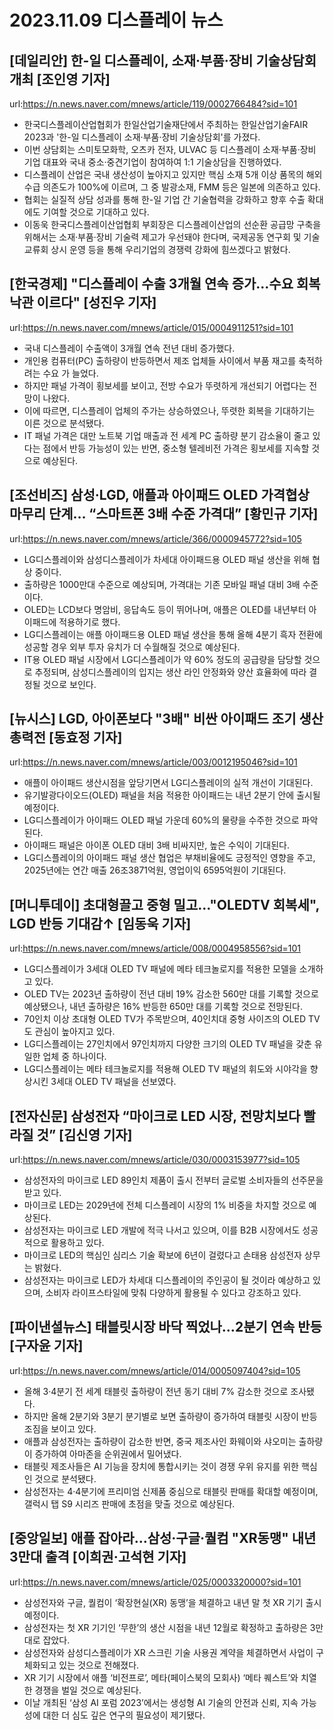 # 2023.11.09 디스플레이 뉴스

## [데일리안] 한-일 디스플레이, 소재·부품·장비 기술상담회 개최 [조인영 기자]
url:https://n.news.naver.com/mnews/article/119/0002766484?sid=101
- 한국디스플레이산업협회가 한일산업기술재단에서 주최하는 한일산업기술FAIR 2023과 '한-일 디스플레이 소재·부품·장비 기술상담회'를 가졌다.
- 이번 상담회는 스미토모화학, 오츠카 전자, ULVAC 등 디스플레이 소재·부품·장비 기업 대표와 국내 중소·중견기업이 참여하여 1:1 기술상담을 진행하였다.
- 디스플레이 산업은 국내 생산성이 높아지고 있지만 핵심 소재 5개 이상 품목의 해외 수급 의존도가 100%에 이르며, 그 중 발광소재, FMM 등은 일본에 의존하고 있다.
- 협회는 실질적 상담 성과를 통해 한-일 기업 간 기술협력을 강화하고 향후 수출 확대에도 기여할 것으로 기대하고 있다.
- 이동욱 한국디스플레이산업협회 부회장은 디스플레이산업의 선순환 공급망 구축을 위해서는 소재·부품·장비 기술력 제고가 우선돼야 한다며, 국제공동 연구회 및 기술교류회 상시 운영 등을 통해 우리기업의 경쟁력 강화에 힘쓰겠다고 밝혔다.

## [한국경제] "디스플레이 수출 3개월 연속 증가…수요 회복 낙관 이르다" [성진우 기자]
url:https://n.news.naver.com/mnews/article/015/0004911251?sid=101
- 국내 디스플레이 수출액이 3개월 연속 전년 대비 증가했다.
- 개인용 컴퓨터(PC) 출하량이 반등하면서 제조 업체들 사이에서 부품 재고를 축적하려는 수요 가 늘었다.
- 하지만 패널 가격이 횡보세를 보이고, 전방 수요가 뚜렷하게 개선되기 어렵다는 전망이 나왔다.
- 이에 따르면, 디스플레이 업체의 주가는 상승하였으나, 뚜렷한 회복을 기대하기는 이른 것으로 분석됐다.
- IT 패널 가격은 대만 노트북 기업 매출과 전 세계 PC 출하량 분기 감소율이 줄고 있다는 점에서 반등 가능성이 있는 반면, 중소형 텔레비전 가격은 횡보세를 지속할 것으로 예상된다.

## [조선비즈] 삼성·LGD, 애플과 아이패드 OLED 가격협상 마무리 단계… “스마트폰 3배 수준 가격대” [황민규 기자]
url:https://n.news.naver.com/mnews/article/366/0000945772?sid=105
- LG디스플레이와 삼성디스플레이가 차세대 아이패드용 OLED 패널 생산을 위해 협상 중이다.
- 출하량은 1000만대 수준으로 예상되며, 가격대는 기존 모바일 패널 대비 3배 수준이다.
- OLED는 LCD보다 명암비, 응답속도 등이 뛰어나며, 애플은 OLED를 내년부터 아이패드에 적용하기로 했다.
- LG디스플레이는 애플 아이패드용 OLED 패널 생산을 통해 올해 4분기 흑자 전환에 성공할 경우 외부 투자 유치가 더 수월해질 것으로 예상된다.
- IT용 OLED 패널 시장에서 LG디스플레이가 약 60% 정도의 공급량을 담당할 것으로 추정되며, 삼성디스플레이의 입지는 생산 라인 안정화와 양산 효율화에 따라 결정될 것으로 보인다.

## [뉴시스] LGD, 아이폰보다 "3배" 비싼 아이패드 조기 생산 총력전 [동효정 기자]
url:https://n.news.naver.com/mnews/article/003/0012195046?sid=101
- 애플이 아이패드 생산시점을 앞당기면서 LG디스플레이의 실적 개선이 기대된다.
- 유기발광다이오드(OLED) 패널을 처음 적용한 아이패드는 내년 2분기 안에 출시될 예정이다.
- LG디스플레이가 아이패드 OLED 패널 가운데 60%의 물량을 수주한 것으로 파악된다.
- 아이패드 패널은 아이폰 OLED 대비 3배 비싸지만, 높은 수익이 기대된다.
- LG디스플레이의 아이패드 패널 생산 협업은 부채비율에도 긍정적인 영향을 주고, 2025년에는 연간 매출 26조3871억원, 영업이익 6595억원이 기대된다.

## [머니투데이] 초대형끌고 중형 밀고..."OLEDTV 회복세", LGD 반등 기대감↑ [임동욱 기자]
url:https://n.news.naver.com/mnews/article/008/0004958556?sid=101
- LG디스플레이가 3세대 OLED TV 패널에 메타 테크놀로지를 적용한 모델을 소개하고 있다.
- OLED TV는 2023년 출하량이 전년 대비 19% 감소한 560만 대를 기록할 것으로 예상됐으나, 내년 출하량은 16% 반등한 650만 대를 기록할 것으로 전망된다.
- 70인치 이상 초대형 OLED TV가 주목받으며, 40인치대 중형 사이즈의 OLED TV도 관심이 높아지고 있다.
- LG디스플레이는 27인치에서 97인치까지 다양한 크기의 OLED TV 패널을 갖춘 유일한 업체 중 하나이다.
- LG디스플레이는 메타 테크놀로지를 적용해 OLED TV 패널의 휘도와 시야각을 향상시킨 3세대 OLED TV 패널을 선보였다.

## [전자신문] 삼성전자 “마이크로 LED 시장, 전망치보다 빨라질 것” [김신영 기자]
url:https://n.news.naver.com/mnews/article/030/0003153977?sid=105
- 삼성전자의 마이크로 LED 89인치 제품이 출시 전부터 글로벌 소비자들의 선주문을 받고 있다.
- 마이크로 LED는 2029년에 전체 디스플레이 시장의 1% 비중을 차지할 것으로 예상된다.
- 삼성전자는 마이크로 LED 개발에 적극 나서고 있으며, 이를 B2B 시장에서도 성공적으로 활용하고 있다.
- 마이크로 LED의 핵심인 심리스 기술 확보에 6년이 걸렸다고 손태용 삼성전자 상무는 밝혔다.
- 삼성전자는 마이크로 LED가 차세대 디스플레이의 주인공이 될 것이라 예상하고 있으며, 소비자 라이프스타일에 맞춰 다양하게 활용될 수 있다고 강조하고 있다.

## [파이낸셜뉴스] 태블릿시장 바닥 찍었나…2분기 연속 반등[구자윤 기자]
url:https://n.news.naver.com/mnews/article/014/0005097404?sid=105
- 올해 3·4분기 전 세계 태블릿 출하량이 전년 동기 대비 7% 감소한 것으로 조사됐다.
- 하지만 올해 2분기와 3분기 분기별로 보면 출하량이 증가하여 태블릿 시장이 반등 조짐을 보이고 있다.
- 애플과 삼성전자는 출하량이 감소한 반면, 중국 제조사인 화웨이와 샤오미는 출하량이 증가하여 아마존을 순위권에서 밀어냈다.
- 태블릿 제조사들은 AI 기능을 장치에 통합시키는 것이 경쟁 우위 유지를 위한 핵심인 것으로 분석됐다.
- 삼성전자는 4·4분기에 프리미엄 신제품 중심으로 태블릿 판매를 확대할 예정이며, 갤럭시 탭 S9 시리즈 판매에 초점을 맞출 것으로 예상된다.

## [중앙일보] 애플 잡아라…삼성·구글·퀄컴 "XR동맹" 내년 3만대 출격 [이희권·고석현 기자]
url:https://n.news.naver.com/mnews/article/025/0003320000?sid=101
- 삼성전자와 구글, 퀄컴이 ‘확장현실(XR) 동맹’을 체결하고 내년 말 첫 XR 기기 출시 예정이다.
- 삼성전자는 첫 XR 기기인 ‘무한’의 생산 시점을 내년 12월로 확정하고 출하량은 3만 대로 잡았다.
- 삼성전자와 삼성디스플레이가 XR 스크린 기술 사용권 계약을 체결하면서 사업이 구체화되고 있는 것으로 전해졌다.
- XR 기기 시장에서 애플 ‘비전프로’, 메타(페이스북의 모회사) ‘메타 퀘스트’와 치열한 경쟁을 벌일 것으로 예상된다.
- 이날 개최된 ‘삼성 AI 포럼 2023’에서는 생성형 AI 기술의 안전과 신뢰, 지속 가능성에 대한 더 심도 깊은 연구의 필요성이 제기됐다.